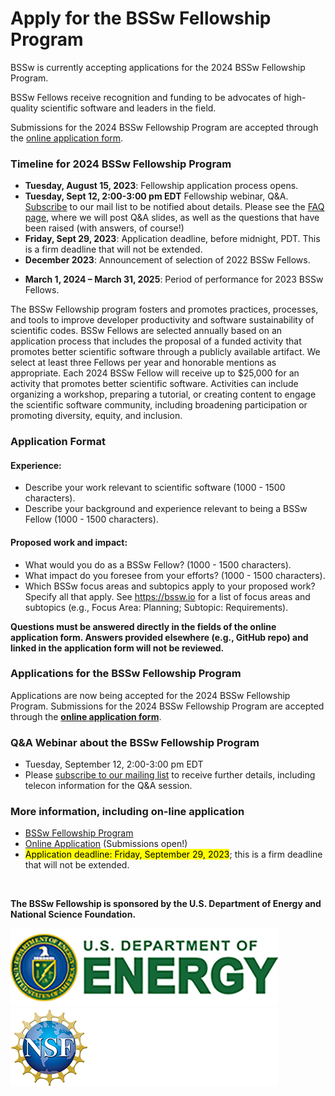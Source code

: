# Apply for the BSSw Fellowship Program

BSSw is currently accepting applications for the 2024 BSSw Fellowship Program.
<!-- While applications are now closed for the BSSw Fellowship Program, we encourage you learn about the application process. -->
<!-- Applications for the 2024 BSSw Fellowship Program will open August 15, 2023. We encourage you learn about the application process now ... And join the BSSw community by contributing to the BSSw site. -->

BSSw Fellows receive recognition and funding to be advocates of high-quality scientific software and leaders in the field.

Submissions for the 2024 BSSw Fellowship Program are accepted through the [online application form](https://forms.gle/14X8uWY6asoEPD828).

### Timeline for 2024 BSSw Fellowship Program

<!-- Applications are now closed for the 2024 BSSw Fellowship Program. Check back in summer 2023 for info about the 2024 application process. -->

- **Tuesday, August 15, 2023**: Fellowship application process opens.
- **Tuesday, Sept 12, 2:00-3:00 pm EDT** Fellowship webinar, Q&A. [Subscribe](https://bssw.io/pages/receive-our-email-digest) to our mail list to be notified about details. Please see the [FAQ page](https://bssw.io/pages/bssw-fellowship-faq), where we will post Q&A slides, as well as the questions that have been raised (with answers, of course!)
- **Friday, Sept 29, 2023**: Application deadline, before midnight, PDT. This is a firm deadline that will not be extended.
- **December 2023**: Announcement of selection of 2022 BSSw Fellows.
<!-- - **January 17 - 20, 2024**: Fellows honored at the [DOE ECP Annual Meeting](https://www.ecpannualmeeting.com/). -->
- **March 1, 2024 – March 31, 2025**: Period of performance for 2023 BSSw Fellows.


The BSSw Fellowship program fosters and promotes practices, processes, and tools to improve developer productivity and software sustainability of scientific codes.
BSSw Fellows are selected annually based on an application process that includes the proposal of a funded activity that promotes better scientific software through a publicly available artifact.
We select at least three Fellows per year and honorable mentions as appropriate.
Each 2024 BSSw Fellow will receive up to $25,000 for an activity that promotes better scientific software.
Activities can include organizing a workshop, preparing a tutorial, or creating content to engage the scientific software community, including broadening participation or promoting diversity, equity, and inclusion.

### Application Format
#### Experience:

- Describe your work relevant to scientific software (1000 - 1500 characters).
- Describe your background and experience relevant to being a BSSw Fellow (1000 - 1500 characters).

#### Proposed work and impact:

- What would you do as a BSSw Fellow? (1000 - 1500 characters).
- What impact do you foresee from your efforts? (1000 - 1500 characters).
- Which BSSw focus areas and subtopics apply to your proposed work? Specify all that apply. See https://bssw.io for a list of focus areas and subtopics (e.g., Focus Area: Planning; Subtopic: Requirements).

**Questions must be answered directly in the fields of the online application form.  Answers provided elsewhere (e.g., GitHub repo) and linked in the application form will not be reviewed.**

### Applications for the BSSw Fellowship Program

<!-- Applications for the 2024 BSSw Fellowship Program will open on August 15, 2023; [subscribe to our mailing list](https://bssw.io/pages/receive-our-email-digest) to receive details. -->

<!-- Applications are closed for the 2024 BSSw Fellowship Program.  Please check back for information about the 2025 BSSw Fellowship application process; [subscribe to our mailing list](https://bssw.io/pages/receive-our-email-digest) to receive details. -->

Applications are now being accepted for the 2024 BSSw Fellowship Program.  Submissions for the 2024 BSSw Fellowship Program are accepted through the [**online application form**](https://forms.gle/14X8uWY6asoEPD828).


### Q&A Webinar about the BSSw Fellowship Program

- Tuesday, September 12, 2:00-3:00 pm EDT
- Please [subscribe to our mailing list](https://bssw.io/pages/receive-our-email-digest) to receive further details, including telecon information for the Q&A session.

<!--
### More information

- [BSSw Fellowship Program](https://bssw.io/fellowship)
-->


### More information, including on-line application
- [BSSw Fellowship Program](https://bssw.io/fellowship)
- [Online Application](https://forms.gle/14X8uWY6asoEPD828) (Submissions open!)
- <mark>Application deadline: Friday, September 29, 2023</mark>; this is a firm deadline that will not be extended.

<br>

**The BSSw Fellowship is sponsored by the U.S. Department of Energy and National Science Foundation.**

<div class='fellow'>
<div class='img_div'>
  <img src='../../images/Logo_DOE_Unofficial_Sm.png' class='logo' />
</div>

<div class='img_div'>
  <img src='../../images/Logo_NSF_4ColorB_Sm.png' class='logo' />
</div>
</div>

<!--
Publish: yes
OpenGraph image: OG_2109_BSSwFellowships.png
-->
